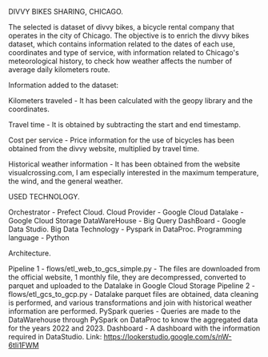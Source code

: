 
DIVVY BIKES SHARING, CHICAGO.

The selected is dataset of divvy bikes, a bicycle rental company that operates in the city of Chicago.
The objective is to enrich the divvy bikes dataset, which contains information related to the dates of each use, coordinates and type of service, with information related to Chicago's meteorological history, to check how weather affects the number of average daily kilometers route.


Information added to the dataset:

Kilometers traveled - It has been calculated with the geopy library and the coordinates.

Travel time - It is obtained by subtracting the start and end timestamp.

Cost per service - Price information for the use of bicycles has been obtained from the divvy website, multiplied by travel time.

Historical weather information - It has been obtained from the website visualcrossing.com, I am especially interested in the maximum temperature, the wind, and the general weather.


USED ​​TECHNOLOGY.

Orchestrator - Prefect Cloud.
Cloud Provider - Google Cloud
Datalake - Google Cloud Storage
DataWareHouse - Big Query
DashBoard - Google Data Studio.
Big Data Technology - Pyspark in DataProc.
Programming language - Python


Architecture.

Pipeline 1 - flows/etl_web_to_gcs_simple.py - The files are downloaded from the official website, 1 monthly file, they are decompressed, converted to parquet and uploaded to the Datalake in Google Cloud Storage
Pipeline 2 - flows/etl_gcs_to_gcp.py - Datalake parquet files are obtained, data cleaning is performed, and various transformations and join with historical weather information are performed.
PySpark queries - Queries are made to the DataWarehouse through PySpark on DataProc to know the aggregated data for the years 2022 and 2023.
Dashboard - A dashboard with the information required in DataStudio. Link:
https://lookerstudio.google.com/s/nW-6tIi1FWM
